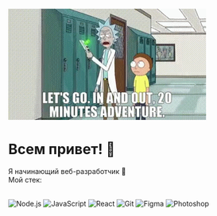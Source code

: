 ![Header](https://github.com/IvanVideo/IvanVideo/blob/main/assets/tenor.gif)

# Всем привет! 👋
Я начинающий веб-разработчик 👾 <br>
Мой стек: <br>
<br>

![Node.js](https://img.shields.io/badge/-Node.js-000000?style=for-the-badge&logo=node.js@logoColor=00eeff)
![JavaScript](https://img.shields.io/badge/-JavaScript-000000?style=for-the-badge&logo=javascript@logoColor=00eeff)
![React](https://img.shields.io/badge/-React-000000?style=for-the-badge&logo=react@logoColor=00eeff)
![Git](https://img.shields.io/badge/-Git-000000?style=for-the-badge&logo=git@logoColor=00eeff)
![Figma](https://img.shields.io/badge/-Figma-000000?style=for-the-badge&logo=figma@logoColor=00eeff)
![Photoshop](https://img.shields.io/badge/-Fotoshop-000000?style=for-the-badge&logo=photoshop)
